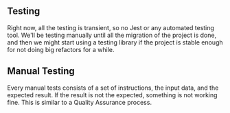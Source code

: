 ## Testing

Right now, all the testing is transient, so no Jest or any automated testing tool.
We'll be testing manually until all the migration of the project is done, and then
we might start using a testing library if the project is stable enough for not doing big refactors for a while.

## Manual Testing

Every manual tests consists of a set of instructions, the input data, and the expected result. If the result is not the expected, something is not working fine.
This is similar to a Quality Assurance process.
